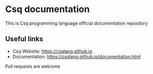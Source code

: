 # Csq documentation

This is Csq programming language official documentation repository

## Useful links

-   Csq Website: https://csqlang.github.io
-   Documentation: https://csqlang.github.io/documentation.html

Pull requests are welcome
